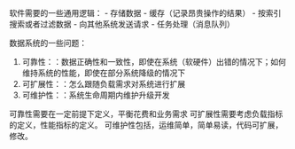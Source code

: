软件需要的一些通用逻辑：
    - 存储数据
    - 缓存（记录昂贵操作的结果）
    - 按索引搜索或者过滤数据
    - 向其他系统发送请求
    - 任务处理（消息队列）

数据系统的一些问题：
1. 可靠性：：数据正确性和一致性，即使在系统（软硬件）出错的情况下；如何维持系统的性能，即使在部分系统降级的情况下
2. 可扩展性：：怎么跟随负载需求对系统进行扩展
3. 可维护性：：系统生命周期内维护升级开发

可靠性需要在一定前提下定义，平衡花费和业务需求
可扩展性需要考虑负载指标的定义，性能指标的定义。
可维护性包括，运维简单，简单易读，代码可扩展，修改。